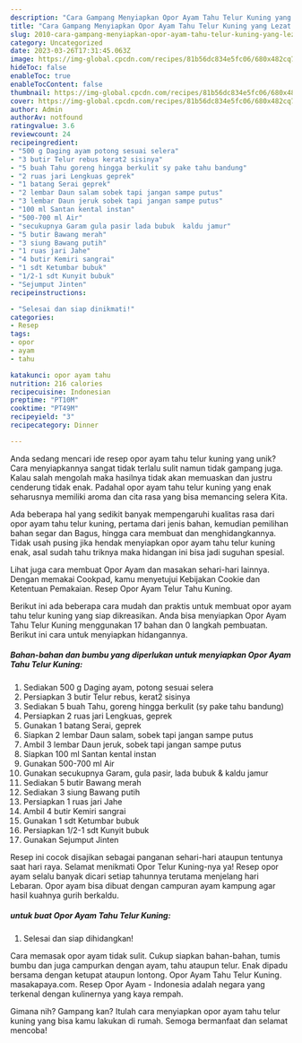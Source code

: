 ```yaml
---
description: "Cara Gampang Menyiapkan Opor Ayam Tahu Telur Kuning yang Lezat Sekali"
title: "Cara Gampang Menyiapkan Opor Ayam Tahu Telur Kuning yang Lezat Sekali"
slug: 2010-cara-gampang-menyiapkan-opor-ayam-tahu-telur-kuning-yang-lezat-sekali
category: Uncategorized
date: 2023-03-26T17:31:45.063Z
image: https://img-global.cpcdn.com/recipes/81b56dc834e5fc06/680x482cq70/opor-ayam-tahu-telur-kuning-foto-resep-utama.jpg
hideToc: false
enableToc: true
enableTocContent: false
thumbnail: https://img-global.cpcdn.com/recipes/81b56dc834e5fc06/680x482cq70/opor-ayam-tahu-telur-kuning-foto-resep-utama.jpg
cover: https://img-global.cpcdn.com/recipes/81b56dc834e5fc06/680x482cq70/opor-ayam-tahu-telur-kuning-foto-resep-utama.jpg
author: Admin
authorAv: notfound
ratingvalue: 3.6
reviewcount: 24
recipeingredient:
- "500 g Daging ayam potong sesuai selera"
- "3 butir Telur rebus kerat2 sisinya"
- "5 buah Tahu goreng hingga berkulit sy pake tahu bandung"
- "2 ruas jari Lengkuas geprek"
- "1 batang Serai geprek"
- "2 lembar Daun salam sobek tapi jangan sampe putus"
- "3 lembar Daun jeruk sobek tapi jangan sampe putus"
- "100 ml Santan kental instan"
- "500-700 ml Air"
- "secukupnya Garam gula pasir lada bubuk  kaldu jamur"
- "5 butir Bawang merah"
- "3 siung Bawang putih"
- "1 ruas jari Jahe"
- "4 butir Kemiri sangrai"
- "1 sdt Ketumbar bubuk"
- "1/2-1 sdt Kunyit bubuk"
- "Sejumput Jinten"
recipeinstructions:

- "Selesai dan siap dinikmati!"
categories:
- Resep
tags:
- opor
- ayam
- tahu

katakunci: opor ayam tahu 
nutrition: 216 calories
recipecuisine: Indonesian
preptime: "PT10M"
cooktime: "PT49M"
recipeyield: "3"
recipecategory: Dinner

---
```





Anda sedang mencari ide resep opor ayam tahu telur kuning yang unik? Cara menyiapkannya sangat tidak terlalu sulit namun tidak gampang juga. Kalau salah mengolah maka hasilnya tidak akan memuaskan dan justru cenderung tidak enak. Padahal opor ayam tahu telur kuning yang enak seharusnya memiliki aroma dan cita rasa yang bisa memancing selera Kita.





Ada beberapa hal yang sedikit banyak mempengaruhi kualitas rasa dari opor ayam tahu telur kuning, pertama dari jenis bahan, kemudian pemilihan bahan segar dan Bagus, hingga cara membuat dan menghidangkannya. Tidak usah pusing jika hendak menyiapkan opor ayam tahu telur kuning enak,      asal sudah tahu triknya maka hidangan ini bisa jadi suguhan spesial.














Lihat juga cara membuat Opor Ayam dan masakan sehari-hari lainnya. Dengan memakai Cookpad, kamu menyetujui Kebijakan Cookie dan Ketentuan Pemakaian. Resep Opor Ayam Telur Tahu Kuning.






Berikut ini ada beberapa cara mudah dan praktis untuk membuat opor ayam tahu telur kuning yang siap dikreasikan. Anda bisa menyiapkan Opor Ayam Tahu Telur Kuning menggunakan 17 bahan dan 0 langkah pembuatan. Berikut ini cara untuk menyiapkan hidangannya.

<!--inarticleads1-->

##### Bahan-bahan dan bumbu yang diperlukan untuk menyiapkan Opor Ayam Tahu Telur Kuning:

1. Sediakan 500 g Daging ayam, potong sesuai selera
1. Persiapkan 3 butir Telur rebus, kerat2 sisinya
1. Sediakan 5 buah Tahu, goreng hingga berkulit (sy pake tahu bandung)
1. Persiapkan 2 ruas jari Lengkuas, geprek
1. Gunakan 1 batang Serai, geprek
1. Siapkan 2 lembar Daun salam, sobek tapi jangan sampe putus
1. Ambil 3 lembar Daun jeruk, sobek tapi jangan sampe putus
1. Siapkan 100 ml Santan kental instan
1. Gunakan 500-700 ml Air
1. Gunakan secukupnya Garam, gula pasir, lada bubuk &amp; kaldu jamur
1. Sediakan 5 butir Bawang merah
1. Sediakan 3 siung Bawang putih
1. Persiapkan 1 ruas jari Jahe
1. Ambil 4 butir Kemiri sangrai
1. Gunakan 1 sdt Ketumbar bubuk
1. Persiapkan 1/2-1 sdt Kunyit bubuk
1. Gunakan Sejumput Jinten


Resep ini cocok disajikan sebagai panganan sehari-hari ataupun tentunya saat hari raya. Selamat menikmati Opor Telur Kuning-nya ya! Resep opor ayam selalu banyak dicari setiap tahunnya terutama menjelang hari Lebaran. Opor ayam bisa dibuat dengan campuran ayam kampung agar hasil kuahnya gurih berkaldu. 

<!--inarticleads2-->

#####  untuk buat Opor Ayam Tahu Telur Kuning:


1. Selesai dan siap dihidangkan!

Cara memasak opor ayam tidak sulit. Cukup siapkan bahan-bahan, tumis bumbu dan juga campurkan dengan ayam, tahu ataupun telur. Enak dipadu bersama dengan ketupat ataupun lontong. Opor Ayam Tahu Telur Kuning. masakapaya.com. Resep Opor Ayam - Indonesia adalah negara yang terkenal dengan kulinernya yang kaya rempah. 

Gimana nih? Gampang kan? Itulah cara menyiapkan opor ayam tahu telur kuning yang bisa kamu lakukan di rumah. Semoga bermanfaat dan selamat mencoba!
